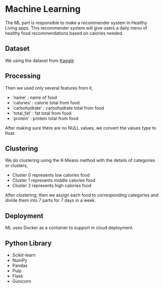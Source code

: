 # Machine Learning

The ML part is responsible to make a recommender system in Healthy Living apps. This recommender system will give users a daily menu of healthy food recommendations based on calories needed.

## Dataset
We using the dataset from [Kaggle](https://www.kaggle.com/datasets/trolukovich/)

## Processing
Then we used only several features from it,
- 'name' : name of food
- 'calories' : calorie total from food
- 'carbohydrate' : carbohydrate total from food
- 'total_fat' : fat total from food
- 'protein' : protein total from food

After making sure there are no NULL values, we convert the values type to float.

## Clustering
We do clustering using the K-Means method with the details of categories or clusters,
- Cluster 0 represents low calories food
- Cluster 1 represents middle calories food
- Cluster 2 represents high calories food

After clustering, then we assign each food to corresponding categories and divide them into 7 parts for 7 days in a week.

## Deployment
ML uses Docker as a container to support in cloud deployment.

## Python Library
- Scikit-learn
- NumPy
- Pandas
- Pulp
- Flask
- Gunicorn
